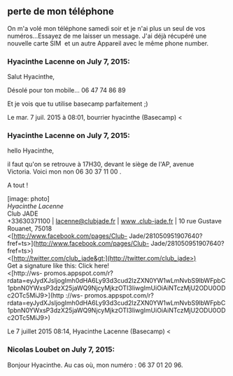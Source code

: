 ## perte de mon téléphone



On m'a volé mon téléphone samedi soir et je n'ai plus un seul de vos
numéros...Essayez de me laisser un message. J'ai déjà récupéré une nouvelle
carte SIM  et un autre Appareil avec le même phone number.



### **Hyacinthe Lacenne** on July 7, 2015:



Salut Hyacinthe,  
  
Désolé pour ton mobile... 06 47 74 86 89  
  
Et je vois que tu utilise basecamp parfaitement ;)  
  
Le mar. 7 juil. 2015 à 08:01, bourrier hyacinthe (Basecamp) &lt;



### **Hyacinthe Lacenne** on July 7, 2015:



hello Hyacinthe,  
  
il faut qu'on se retrouve à 17H30, devant le siège de l'AP, avenue  
Victoria. Voici mon non 06 30 37 11 00 .  
  
A tout !  
  
[image: photo]  
*Hyacinthe Lacenne*  
Club JADE  
+33630371100 | [lacenne@clubjade.fr](mailto:lacenne@clubjade.fr) | [www
.club-jade.fr](http://www.club-jade.fr) | 10 rue Gustave  
Rouanet, 75018  
&lt;[http://www.facebook.com/pages/Club-
Jade/281050951907640?fref=ts&gt;](http://www.facebook.com/pages/Club-
Jade/281050951907640?fref=ts>)  
&lt;[http://twitter.com/club_jade&gt;](http://twitter.com/club_jade>)  
Get a signature like this: Click here!  
&lt;[http://ws-
promos.appspot.com/r?rdata=eyJydXJsIjogImh0dHA6Ly93d3cud2lzZXN0YW1wLmNvbS9lbWFpbC1pbnN0YWxsP3dzX25jaWQ9NjcyMjkzOTI3IiwgImUiOiAiNTczMjU2ODU0ODc2OTc5MiJ9&gt;](http
://ws-
promos.appspot.com/r?rdata=eyJydXJsIjogImh0dHA6Ly93d3cud2lzZXN0YW1wLmNvbS9lbWFpbC1pbnN0YWxsP3dzX25jaWQ9NjcyMjkzOTI3IiwgImUiOiAiNTczMjU2ODU0ODc2OTc5MiJ9>)  
  
Le 7 juillet 2015 08:14, Hyacinthe Lacenne (Basecamp) &lt;



### **Nicolas Loubet** on July 7, 2015:



Bonjour Hyacinthe. Au cas où, mon numéro : 06 37 01 20 96.



